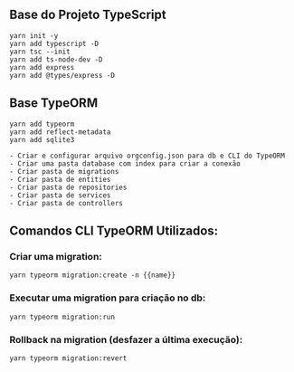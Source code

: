 ## Base do Projeto TypeScript

```
yarn init -y
yarn add typescript -D
yarn tsc --init
yarn add ts-node-dev -D
yarn add express
yarn add @types/express -D
```

## Base TypeORM

```
yarn add typeorm
yarn add reflect-metadata
yarn add sqlite3

- Criar e configurar arquivo orgconfig.json para db e CLI do TypeORM
- Criar uma pasta database com index para criar a conexão
- Criar pasta de migrations
- Criar pasta de entities
- Criar pasta de repositories
- Criar pasta de services
- Criar pasta de controllers
```

## Comandos CLI TypeORM Utilizados:

### Criar uma migration:

```
yarn typeorm migration:create -n {{name}}
```

### Executar uma migration para criação no db:

```
yarn typeorm migration:run
```

### Rollback na migration (desfazer a última execução):

```
yarn typeorm migration:revert
```

